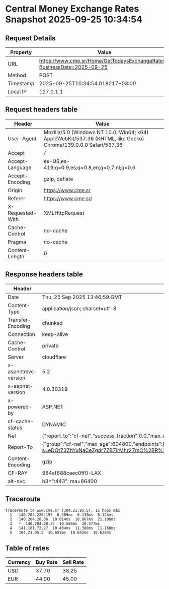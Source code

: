 # Central Money Exchange Rates Snapshot 2025-09-25 10:34:54
## Request Details

| Property | Value |
|----------|-------|
| URL | https://www.cme.sr/Home/GetTodaysExchangeRates/?BusinessDate=2025-09-25 |
| Method | POST |
| Timestamp | 2025-09-25T10:34:54.018217-03:00 |
| Local IP | 127.0.1.1 |
    
## Request headers table

| Header | Value |
|--------|-------|
| User-Agent | Mozilla/5.0 (Windows NT 10.0; Win64; x64) AppleWebKit/537.36 (KHTML, like Gecko) Chrome/139.0.0.0 Safari/537.36 |
| Accept | */* |
| Accept-Language | es-US,es-419;q=0.9,es;q=0.8,en;q=0.7,nl;q=0.6 |
| Accept-Encoding | gzip, deflate |
| Origin | https://www.cme.sr |
| Referer | https://www.cme.sr/ |
| X-Requested-With | XMLHttpRequest |
| Cache-Control | no-cache |
| Pragma | no-cache |
| Content-Length | 0 |

    
## Response headers table
| Header | Value |
|--------|-------|
| Date | Thu, 25 Sep 2025 13:46:59 GMT |
| Content-Type | application/json; charset=utf-8 |
| Transfer-Encoding | chunked |
| Connection | keep-alive |
| Cache-Control | private |
| Server | cloudflare |
| x-aspnetmvc-version | 5.2 |
| x-aspnet-version | 4.0.30319 |
| x-powered-by | ASP.NET |
| cf-cache-status | DYNAMIC |
| Nel | {"report_to":"cf-nel","success_fraction":0.0,"max_age":604800} |
| Report-To | {"group":"cf-nel","max_age":604800,"endpoints":[{"url":"https://a.nel.cloudflare.com/report/v4?s=eDOt73ZhYuNaCeZgdr7ZB7irMhr27mC%2BR%2FBh9HCsSeEam6GjnOag9NV%2BVLUizR9kxL6cfgnnjQf5voet9IFR85mli0dHAQ%2FWhvQ%3D"}]} |
| Content-Encoding | gzip |
| CF-RAY | 984af888ceec0ff0-LAX |
| alt-svc | h3=":443"; ma=86400 |

## Traceroute 

```
traceroute to www.cme.sr (104.21.95.5), 15 hops max
  1   140.204.226.197  0.309ms  0.130ms  0.124ms 
  2   140.204.28.36  10.014ms  10.067ms  21.106ms 
  3   *  140.204.28.37  10.586ms  10.577ms 
  4   141.101.72.27  10.404ms  11.388ms  11.160ms 
  5   104.21.95.5  10.652ms  10.642ms  10.628ms 

```


## Table of rates

| Currency | Buy Rate | Sell Rate |
|----------|----------|-----------|
| USD | 37.70 | 38.25 |
| EUR | 44.00 | 45.00 |
